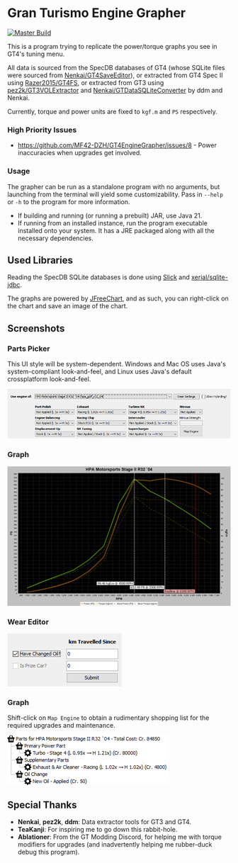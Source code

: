 # Gran Turismo Engine Grapher

[![Master Build](https://github.com/MF42-DZH/GT4EngineGrapher/actions/workflows/main.yml/badge.svg)](https://github.com/MF42-DZH/GT4EngineGrapher/actions/workflows/main.yml)

This is a program trying to replicate the power/torque graphs you see in GT4's tuning menu.

All data is sourced from the SpecDB databases of GT4 (whose SQLite files were sourced from [Nenkai/GT4SaveEditor](https://github.com/Nenkai/GT4SaveEditor)), or extracted from GT4 Spec II using [Razer2015/GT4FS](https://github.com/Razer2015/GT4FS), or extracted from GT3 using [pez2k/GT3VOLExtractor](https://github.com/pez2k/gt2tools/tree/master/GT3VOLExtractor) and [Nenkai/GTDataSQLiteConverter](https://github.com/Nenkai/GTDataSQLiteConverter) by ddm and Nenkai.

Currently, torque and power units are fixed to `kgf.m` and `PS` respectively.

### High Priority Issues

- https://github.com/MF42-DZH/GT4EngineGrapher/issues/8 - Power inaccuracies when upgrades get involved.

### Usage

The grapher can be run as a standalone program with no arguments, but launching from the terminal will yield some customizability. Pass in `--help` or `-h` to the program for more information.

- If building and running (or running a prebuilt) JAR, use Java 21.
- If running from an installed instance, run the program executable installed onto your system. It has a JRE packaged along with all the necessary dependencies.

## Used Libraries

Reading the SpecDB SQLite databases is done using [Slick](https://scala-slick.org/) and [xerial/sqlite-jdbc](https://github.com/xerial/sqlite-jdbc).

The graphs are powered by [JFreeChart](https://www.jfree.org/jfreechart/), and as such, you can right-click on the chart and save an image of the chart.

## Screenshots

### Parts Picker

This UI style will be system-dependent. Windows and Mac OS uses Java's system-compliant look-and-feel, and Linux uses Java's default crossplatform look-and-feel.

![Parts Picker](https://raw.githubusercontent.com/MF42-DZH/GT4EngineGrapher/dev/img/PartsPicker.png)

### Graph

![Torque / power graph for the HPA Stage II R32](https://raw.githubusercontent.com/MF42-DZH/GT4EngineGrapher/dev/img/EngineGraph.png)

### Wear Editor

![Wear Editor for Oil and Engine Wear](https://raw.githubusercontent.com/MF42-DZH/GT4EngineGrapher/dev/img/WearEditor.png)

### Graph

Shift-click on `Map Engine` to obtain a rudimentary shopping list for the required upgrades and maintenance.

![Shopping List of Upgrades](https://raw.githubusercontent.com/MF42-DZH/GT4EngineGrapher/dev/img/ShoppingList.png)

## Special Thanks

- **Nenkai**, **pez2k**, **ddm**: Data extractor tools for GT3 and GT4.
- **TeaKanji**: For inspiring me to go down this rabbit-hole.
- **Ablationer**: From the GT Modding Discord, for helping me with torque modifiers for upgrades (and inadvertently helping me rubber-duck debug this program).
